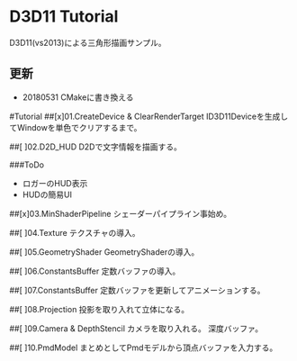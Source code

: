 # D3D11 Tutorial

D3D11(vs2013)による三角形描画サンプル。

## 更新
* 20180531 CMakeに書き換える

#Tutorial
##[x]01.CreateDevice & ClearRenderTarget
ID3D11Deviceを生成してWindowを単色でクリアするまで。

##[ ]02.D2D_HUD
D2Dで文字情報を描画する。

###ToDo
* ロガーのHUD表示
* HUDの簡易UI

##[x]03.MinShaderPipeline
シェーダーパイプライン事始め。

##[ ]04.Texture
テクスチャの導入。

##[ ]05.GeometryShader
GeometryShaderの導入。

##[ ]06.ConstantsBuffer
定数バッファの導入。

##[ ]07.ConstantsBuffer
定数バッファを更新してアニメーションする。

##[ ]08.Projection
投影を取り入れて立体になる。

##[ ]09.Camera & DepthStencil
カメラを取り入れる。
深度バッファ。

##[ ]10.PmdModel
まとめとしてPmdモデルから頂点バッファを入力する。

